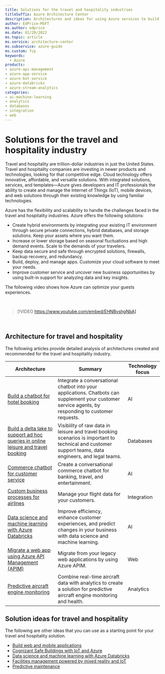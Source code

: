 ```yaml
---
title: Solutions for the travel and hospitality industries 
titleSuffix: Azure Architecture Center
description: Architectures and ideas for using Azure services to build solutions in the travel and hospitality industries.
author: EdPrice-MSFT
ms.author: edprice
ms.date: 01/20/2022
ms.topic: article
ms.service: architecture-center
ms.subservice: azure-guide
ms.custom: fcp 
keywords:
  - Azure
products:
- azure-api-management
- azure-app-service
- azure-bot-service
- azure-databricks
- azure-stream-analytics
categories:
- ai-machine-learning
- analytics
- databases
- integration
- web
---
```


# Solutions for the travel and hospitality industry

Travel and hospitality are trillion-dollar industries in just the United States. Travel and hospitality companies are investing in newer products and technologies, looking for that competitive edge. Cloud technology offers innovative, affordable, and versatile solutions. With integrated solutions, services, and templates—Azure gives developers and IT professionals the ability to create and manage the Internet of Things (IoT), mobile devices, and web solutions through their existing knowledge by using familiar technologies.

Azure has the flexibility and scalability to handle the challenges faced in the travel and hospitality industries.  Azure offers the following solutions:

- Create hybrid environments by integrating your existing IT environment through secure private connections, hybrid databases, and storage solutions. Keep your assets where you want them.
- Increase or lower storage based on seasonal fluctuations and high demand events. Scale to the demands of your travelers.
- Keep data secure and safe through encrypted solutions, firewalls, backup recovery, and redundancy.
- Build, deploy, and manage apps.  Customize your cloud software to meet your needs.
- Improve customer service and uncover new business opportunities by using built-in support for analyzing data and key insights.

The following video shows how Azure can optimize your guests experiences.

<BR>

<!-- markdownlint-disable MD034 -->

> [!VIDEO https://www.youtube.com/embed/EHNBvshgNbA]

<!-- markdownlint-enable MD034 -->

<BR>

## Architecture for travel and hospitality

The following articles provide detailed analysis of architectures created and recommended for the travel and hospitality industry.

| Architecture | Summary | Technology focus
| ------- | ------- | ------- |
|[Build a chatbot for hotel booking](/azure/architecture/example-scenario/ai/commerce-chatbot)|Integrate a conversational chatbot into your applications. Chatbots can supplement your customer service agents, by responding to customer requests.|AI|
|[Build a delta lake to support ad hoc queries in online leisure and travel booking](/azure/architecture/solution-ideas/articles/build-data-lake-support-adhoc-queries-online)|Visibility of raw data in leisure and travel booking scenarios is important to technical and customer support teams, data engineers, and legal teams.|Databases|
|[Commerce chatbot for customer service](/azure/architecture/solution-ideas/articles/commerce-chatbot)|Create a conversational commerce chatbot for banking, travel, and entertainment.|AI|
|[Custom business processes for airlines](/azure/architecture/solution-ideas/articles/custom-business-processes)|Manage your flight data for your customers.|Integration|
|[Data science and machine learning with Azure Databricks](/azure/architecture/solution-ideas/articles/azure-databricks-data-science-machine-learning)|Improve efficiency, enhance customer experiences, and predict changes in your business with data science and machine learning.|AI|
|[Migrate a web app using Azure API Management (APIM)](/azure/architecture/example-scenario/apps/apim-api-scenario)|Migrate from your legacy web applications by using Azure APIM.|Web|
|[Predictive aircraft engine monitoring](/azure/architecture/solution-ideas/articles/aircraft-engine-monitoring-for-predictive-maintenance-in-aerospace)|Combine real-time aircraft data with analytics to create a solution for predictive aircraft engine monitoring and health.|Analytics|

## Solution ideas for travel and hospitality

The following are other ideas that you can use as a starting point for your travel and hospitality solution.

- [Build web and mobile applications](/azure/architecture/solution-ideas/articles/webapps)
- [Cognizant Safe Buildings with IoT and Azure](/azure/architecture/solution-ideas/articles/safe-buildings)
- [Data science and machine learning with Azure Databricks](/azure/architecture/solution-ideas/articles/azure-databricks-data-science-machine-learning)
- [Facilities management powered by mixed reality and IoT](/azure/architecture/solution-ideas/articles/facilities-management-powered-by-mixed-reality-and-iot)
- [Predictive maintenance](/azure/architecture/solution-ideas/articles/predictive-maintenance)
